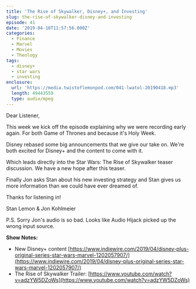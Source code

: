 ```yaml
---
title: 'The Rise of Skywalker, Disney+, and Investing'
slug: the-rise-of-skywalker-disney-and-investing
episode: 41
date: '2019-04-18T11:57:56.000Z'
categories:
  - Finance
  - Marvel
  - Movies
  - Theology
tags:
  - disney+
  - star wars
  - investing
enclosure:
  url: 'https://media.twistoflemonpod.com/041-lwatol-20190418.mp3'
  length: 49443559
  type: audio/mpeg
---
```


Dear Listener,

This week we kick off the episode explaining why we were recording early again. For both Game of Thrones and because it's Holy Week.

Disney rebased some big announcements that we give our take on. We're both excited for Disney+ and the content to come with it.

Which leads directly into the Star Wars: The Rise of Skywalker teaser discussion. We have a new hope after this teaser.

Finally Jon asks Stan about his new investing strategy and Stan gives us more information than we could have ever dreamed of.

Thanks for listening in!

Stan Lemon & Jon Kohlmeier

P.S. Sorry Jon's audio is so bad. Looks like Audio Hijack picked up the wrong input source.

**Show Notes:**

- New Disney+ content [https://www.indiewire.com/2019/04/disney-plus-original-series-star-wars-marvel-1202057907/](https://www.indiewire.com/2019/04/disney-plus-original-series-star-wars-marvel-1202057907/)
- The Rise of Skywalker Trailer: [https://www.youtube.com/watch?v=adzYW5DZoWs](https://www.youtube.com/watch?v=adzYW5DZoWs)
